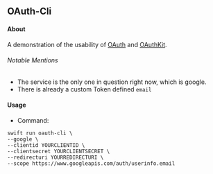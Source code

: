 ## OAuth-Cli


#### About
A demonstration of the usability of [OAuth](https://github.com/bwdmr/oauth) and [OAuthKit](https://github.com/bwdmr/oauth-kit).

###### Notable Mentions
- The service is the only one in question right now, which is google.
- There is already a custom Token defined `email`

#### Usage

- Command:
```shell
swift run oauth-cli \
--google \                                                           
--clientid YOURCLIENTID \
--clientsecret YOURCLIENTSECRET \
--redirecturi YOURREDIRECTURI \
--scope https://www.googleapis.com/auth/userinfo.email
```

